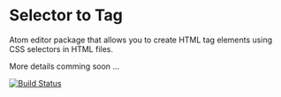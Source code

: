 # Selector to Tag

Atom editor package that allows you to create HTML tag elements using CSS selectors in HTML files.

More details comming soon ...

[![Build Status](https://travis-ci.org/postal2600/selector-to-tag.svg?branch=master)](https://travis-ci.org/postal2600/selector-to-tag)
